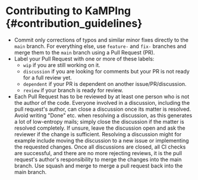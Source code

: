 Contributing to KaMPIng {#contribution_guidelines}
============

* Commit only corrections of typos and similar minor fixes directly to the `main` branch. For everything else, use `feature-` and `fix-` branches and merge them to the `main` branch using a Pull Request (PR).
* Label your Pull Request with one or more of these labels:
    * `wip` if you are still working on it.
    * `discussion` if you are looking for comments but your PR is not ready for a full review yet.
    * `dependent` if your PR is dependent on another issue/PR/discussion.
    * `review` if your branch is ready for review.
* Each Pull Request has to be reviewed by at least one person who is not the author of the code. Everyone involved in a discussion, including the pull request's author, can close a discussion once its matter is resolved. Avoid writing "Done" etc. when resolving a discussion, as this generates a lot of low-entropy mails; simply close the discussion if the matter is resolved completely. If unsure, leave the discussion open and ask the reviewer if the change is sufficient. Resolving a discussion might for example include moving the discussion to a new issue or implementing the requested changes. Once all discussions are closed, all CI checks are successful, and there are no more rejecting reviews, it is the pull request's author's responsibility to merge the changes into the main branch. Use squash and merge to merge a pull request back into the main branch.
